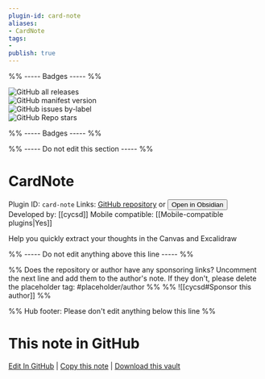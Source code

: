 ```yaml
---
plugin-id: card-note
aliases:
- CardNote
tags: 
- 
publish: true
---
```


%% ----- Badges ----- %%

![GitHub all releases](https://img.shields.io/github/downloads/cycsd/obsidian-card-note/total?color=573E7A&logo=github&style=for-the-badge)   
![GitHub manifest version](https://img.shields.io/github/manifest-json/v/cycsd/obsidian-card-note?color=573E7A&logo=github&style=for-the-badge)   
![GitHub issues by-label](https://img.shields.io/github/issues/cycsd/obsidian-card-note/help%20wanted?color=573E7A&logo=github&style=for-the-badge)   
![GitHub Repo stars](https://img.shields.io/github/stars/cycsd/obsidian-card-note?color=573E7A&logo=github&style=for-the-badge)

%% ----- Badges ----- %%

%% ----- Do not edit this section ----- %%

# CardNote

Plugin ID: `card-note`
Links: [GitHub repository](https://github.com/cycsd/obsidian-card-note) or [<button id=HH>Open in Obsidian</button>](obsidian://show-plugin?id=card-note)
Developed by: [[cycsd]]
Mobile compatible: [[Mobile-compatible plugins|Yes]]

Help you quickly extract your thoughts in the Canvas and Excalidraw

%% ----- Do not edit anything above this line ----- %% 

%% Does the repository or author have any sponsoring links? Uncomment the next line and add them to the author's note. If they don't, please delete the placeholder tag: #placeholder/author %%
%% ![[cycsd#Sponsor this author]] %%

%% Hub footer: Please don't edit anything below this line %%

# This note in GitHub

<span class="git-footer">[Edit In GitHub](https://github.dev/obsidian-community/obsidian-hub/blob/main/02%20-%20Community%20Expansions/02.05%20All%20Community%20Expansions/Plugins/card-note.md "git-hub-edit-note") | [Copy this note](https://raw.githubusercontent.com/obsidian-community/obsidian-hub/main/02%20-%20Community%20Expansions/02.05%20All%20Community%20Expansions/Plugins/card-note.md "git-hub-copy-note") | [Download this vault](https://github.com/obsidian-community/obsidian-hub/archive/refs/heads/main.zip "git-hub-download-vault") </span>
